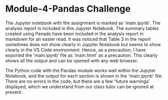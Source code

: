# Module-4-Pandas Challenge

The Jupyter notebook with the assignment is marked as 'main.ipynb'. The analysis report is included in this Jupyter Notebook. The summary tables created using Panads have been included in the analysis report in markdown for an easier read. It was noticed that Table 3 in the report sometimes does not show clearly in Jupyter Notebook but seems to show clearly in the VS Code environment. Hence, as a precaution, I have exported the 'main.ipynb' file as 'main.html' as a precaution. This clearly shows all the output and can be opened with any web browser.

The Python code with the Pandas module works well within the Jupyter Notebook, and the output for each section is shown in the 'main.ipynb' file. There are no errors in the code, but there are a few 'future warnings' displayed, which we understand from our class tutor can be ignored at present. 
